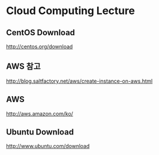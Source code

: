 # Cloud Computing Lecture

## CentOS Download
http://centos.org/download

## AWS 참고
http://blog.saltfactory.net/aws/create-instance-on-aws.html

## AWS
http://aws.amazon.com/ko/

## Ubuntu Download
http://www.ubuntu.com/download

